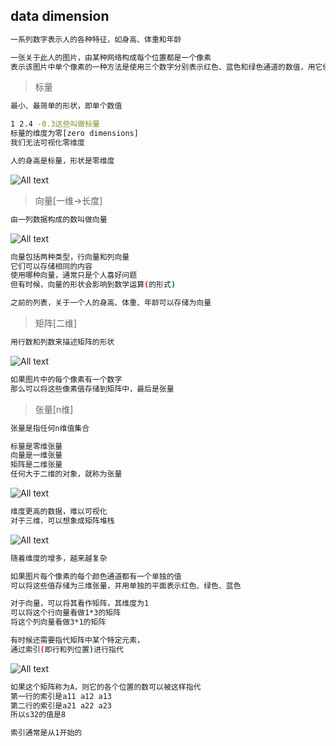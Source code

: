 
## data dimension

```bash
一系列数字表示人的各种特征，如身高、体重和年龄
```

```bash
一张关于此人的图片，由某种网络构成每个位置都是一个像素
表示该图片中单个像素的一种方法是使用三个数字分别表示红色、蓝色和绿色通道的数值，用它们纬度的数量来描述各种数据形状
```

>标量

```bash
最小、最简单的形状，即单个数值
```

```bash
1 2.4 -0.3这些叫做标量
标量的维度为零[zero dimensions]
我们无法可视化零维度
```

```bash
人的身高是标量，形状是零维度
```

![All text](http://ww1.sinaimg.cn/large/dc05ba18gy1flpreaxey7j20ic083abe.jpg)

>向量[一维->长度]

```bash
由一列数据构成的数叫做向量
```

![All text](http://ww1.sinaimg.cn/large/dc05ba18gy1flprd64gufj20et07rt9b.jpg)

```bash
向量包括两种类型，行向量和列向量
它们可以存储相同的内容
使用哪种向量，通常只是个人喜好问题
但有时候，向量的形状会影响到数学运算(的形式)
```

```bash
之前的列表，关于一个人的身高、体重、年龄可以存储为向量
```

>矩阵[二维]

```bash
用行数和列数来描述矩阵的形状
```

![All text](http://ww1.sinaimg.cn/large/dc05ba18gy1flprku342uj20gz082juc.jpg)

```bash
如果图片中的每个像素有一个数字
那么可以将这些像素值存储到矩阵中，最后是张量
```

>张量[n维]

```bash
张量是指任何n维值集合
```

```bash
标量是零维张量
向量是一维张量
矩阵是二维张量
任何大于二维的对象，就称为张量
```

![All text](http://ww1.sinaimg.cn/large/dc05ba18gy1flprortp0lj20gp08n758.jpg)

```bash
维度更高的数据，难以可视化
对于三维，可以想象成矩阵堆栈
```

![All text](http://ww1.sinaimg.cn/large/dc05ba18gy1flprwc209wj20gc07pmzr.jpg)

```bash
随着维度的增多，越来越复杂
```

```bash
如果图片每个像素的每个颜色通道都有一个单独的值
可以将这些值存储为三维张量，并用单独的平面表示红色、绿色、蓝色
```

```bash
对于向量，可以将其看作矩阵，其维度为1
可以将这个行向量看做1*3的矩阵
将这个列向量看做3*1的矩阵
```

```bash
有时候还需要指代矩阵中某个特定元素，
通过索引(即行和列位置)进行指代
```

![All text](http://ww1.sinaimg.cn/large/dc05ba18gy1flps4xd26qj20gu075aaw.jpg)

```bash
如果这个矩阵称为A，则它的各个位置的数可以被这样指代
第一行的索引是a11 a12 a13
第二行的索引是a21 a22 a23
所以s32的值是8
```

```bash
索引通常是从1开始的
```